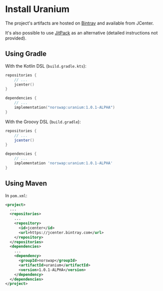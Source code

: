 # Install Uranium

The project's artifacts are hosted on [Bintray] and available from JCenter.

It's also possible to use [JitPack] as an alternative (detailed instructions not provided).

[Bintray]: https://bintray.com/norswap/maven/uranium
[JitPack]: https://jitpack.io/#norswap/uranium

## Using Gradle

With the Kotlin DSL (`build.gradle.kts`):

```kotlin
repositories {
    // ...
    jcenter()
}

dependencies {
    // ...
    implementation("norswap:uranium:1.0.1-ALPHA")
}
```

With the Groovy DSL (`build.gradle`):

```groovy
repositories {
    // ...
    jcenter()
}

dependencies {
    // ...
    implementation 'norswap:uranium:1.0.1-ALPHA'
}
```

## Using Maven

In `pom.xml`:

```xml
<project>
  ...
  <repositories>
    ...
    <repository>
      <id>jcenter</id>
      <url>https://jcenter.bintray.com</url>
    </repository>
  </repositories>
  <dependencies>
    ...
    <dependency>
      <groupId>norswap</groupId>
      <artifactId>uranium</artifactId>
      <version>1.0.1-ALPHA</version>
    </dependency>  
  </dependencies>
</project>
```